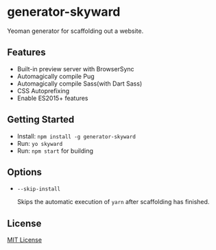 generator-skyward
=================

Yeoman generator for scaffolding out a website.

## Features

* Built-in preview server with BrowserSync
* Automagically compile Pug
* Automagically compile Sass(with Dart Sass)
* CSS Autoprefixing
* Enable ES2015+ features 

## Getting Started

- Install: `npm install -g generator-skyward`
- Run: `yo skyward`
- Run: `npm start` for building

## Options

* `--skip-install`

  Skips the automatic execution of `yarn` after scaffolding has finished.

## License

[MIT License](http://en.wikipedia.org/wiki/MIT_License)
